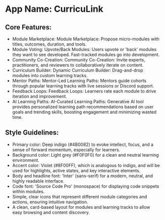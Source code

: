 # **App Name**: CurricuLink

## Core Features:

- Module Marketplace: Module Marketplace: Propose micro-modules with titles, outcomes, duration, and tools.
- Module Voting: Upvote/Back Modules: Users upvote or 'back' modules they want to see developed. Fast-tracked modules go into development.
- Community Co-Creation: Community Co-Creation: Invite experts, practitioners, and reviewers to collaboratively iterate on content.
- Curriculum Builder: Dynamic Curriculum Builder: Drag-and-drop modules into custom learning tracks.
- Mentor Paths: Mentor-Led Learning Paths: Mentors guide cohorts through popular learning tracks with live sessions or Discord support.
- Feedback Loops: Feedback Loops: Learners rate each module to drive iteration and improvement.
- AI Learning Paths: AI-Curated Learning Paths: Generative AI tool provides personalized learning path recommendations based on user goals and trending skills, boosting engagement and minimizing wasted time.

## Style Guidelines:

- Primary color: Deep indigo (#4B0082) to evoke intellect, focus, and a sense of forward momentum, especially for learners.
- Background color: Light grey (#F0F0F0) for a clean and neutral learning environment.
- Accent color: Violet (#8F00FF), which is analogous to indigo, and will be used for highlights, active states, and key interactive elements.
- Body and headline font: 'Inter' (sans-serif) for a modern, neutral, and highly readable interface.
- Code font: 'Source Code Pro' (monospace) for displaying code snippets within modules.
- Simple, clear icons that represent different module categories and actions, ensuring intuitive navigation.
- A clean, card-based layout for modules and learning tracks to allow easy browsing and content discovery.